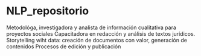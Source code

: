 # NLP_repositorio
Metodológa, investigadora y analista de información cualitativa para proyectos sociales
Capacitadora en redacción y análisis de textos jurídicos.
Storytelling wiht data: creación de documentos con valor, generación de contenidos
Procesos de edición y publicación

